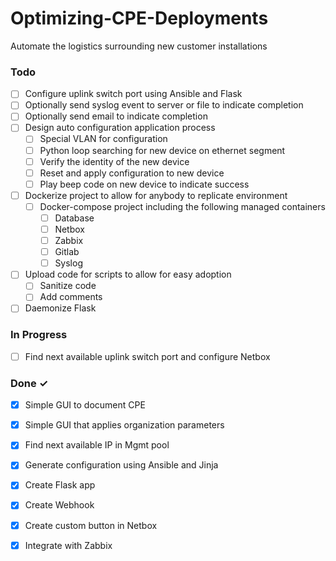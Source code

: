 # Optimizing-CPE-Deployments
Automate the logistics surrounding new customer installations

### Todo
- [ ] Configure uplink switch port using Ansible and Flask
- [ ] Optionally send syslog event to server or file to indicate completion
- [ ] Optionally send email to indicate completion 
- [ ] Design auto configuration application process 
  - [ ] Special VLAN for configuration
  - [ ] Python loop searching for new device on ethernet segment
  - [ ] Verify the identity of the new device
  - [ ] Reset and apply configuration to new device
  - [ ] Play beep code on new device to indicate success
- [ ] Dockerize project to allow for anybody to replicate environment
  - [ ] Docker-compose project including the following managed containers
    - [ ] Database
    - [ ] Netbox
    - [ ] Zabbix
    - [ ] Gitlab
    - [ ] Syslog
- [ ] Upload code for scripts to allow for easy adoption
  - [ ] Sanitize code
  - [ ] Add comments
- [ ] Daemonize Flask

### In Progress
- [ ] Find next available uplink switch port and configure Netbox

### Done ✓
- [x] Simple GUI to document CPE
- [x] Simple GUI that applies organization parameters
- [x] Find next available IP in Mgmt pool
- [x] Generate configuration using Ansible and Jinja
- [x] Create Flask app
- [x] Create Webhook
- [x] Create custom button in Netbox
- [x] Integrate with Zabbix


